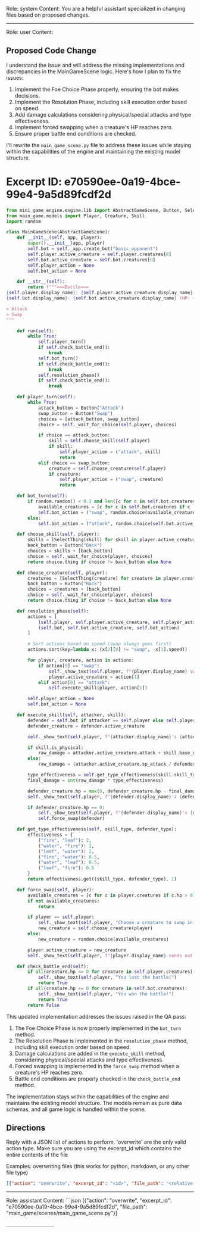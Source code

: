 Role: system
Content: You are a helpful assistant specialized in changing files based on proposed changes.
__________________
Role: user
Content: 
## Proposed Code Change
I understand the issue and will address the missing implementations and discrepancies in the MainGameScene logic. Here's how I plan to fix the issues:

1. Implement the Foe Choice Phase properly, ensuring the bot makes decisions.
2. Implement the Resolution Phase, including skill execution order based on speed.
3. Add damage calculations considering physical/special attacks and type effectiveness.
4. Implement forced swapping when a creature's HP reaches zero.
5. Ensure proper battle end conditions are checked.

I'll rewrite the `main_game_scene.py` file to address these issues while staying within the capabilities of the engine and maintaining the existing model structure.

# Excerpt ID: e70590ee-0a19-4bce-99e4-9a5d89fcdf2d
```python main_game/scenes/main_game_scene.py
from mini_game_engine.engine.lib import AbstractGameScene, Button, SelectThing
from main_game.models import Player, Creature, Skill
import random

class MainGameScene(AbstractGameScene):
    def __init__(self, app, player):
        super().__init__(app, player)
        self.bot = self._app.create_bot("basic_opponent")
        self.player.active_creature = self.player.creatures[0]
        self.bot.active_creature = self.bot.creatures[0]
        self.player_action = None
        self.bot_action = None

    def __str__(self):
        return f"""===Battle===
{self.player.display_name}: {self.player.active_creature.display_name} (HP: {self.player.active_creature.hp}/{self.player.active_creature.max_hp})
{self.bot.display_name}: {self.bot.active_creature.display_name} (HP: {self.bot.active_creature.hp}/{self.bot.active_creature.max_hp})

> Attack
> Swap
"""

    def run(self):
        while True:
            self.player_turn()
            if self.check_battle_end():
                break
            self.bot_turn()
            if self.check_battle_end():
                break
            self.resolution_phase()
            if self.check_battle_end():
                break

    def player_turn(self):
        while True:
            attack_button = Button("Attack")
            swap_button = Button("Swap")
            choices = [attack_button, swap_button]
            choice = self._wait_for_choice(self.player, choices)

            if choice == attack_button:
                skill = self.choose_skill(self.player)
                if skill:
                    self.player_action = ("attack", skill)
                    return
            elif choice == swap_button:
                creature = self.choose_creature(self.player)
                if creature:
                    self.player_action = ("swap", creature)
                    return

    def bot_turn(self):
        if random.random() < 0.2 and len([c for c in self.bot.creatures if c.hp > 0]) > 1:
            available_creatures = [c for c in self.bot.creatures if c != self.bot.active_creature and c.hp > 0]
            self.bot_action = ("swap", random.choice(available_creatures))
        else:
            self.bot_action = ("attack", random.choice(self.bot.active_creature.skills))

    def choose_skill(self, player):
        skills = [SelectThing(skill) for skill in player.active_creature.skills]
        back_button = Button("Back")
        choices = skills + [back_button]
        choice = self._wait_for_choice(player, choices)
        return choice.thing if choice != back_button else None

    def choose_creature(self, player):
        creatures = [SelectThing(creature) for creature in player.creatures if creature != player.active_creature and creature.hp > 0]
        back_button = Button("Back")
        choices = creatures + [back_button]
        choice = self._wait_for_choice(player, choices)
        return choice.thing if choice != back_button else None

    def resolution_phase(self):
        actions = [
            (self.player, self.player.active_creature, self.player_action),
            (self.bot, self.bot.active_creature, self.bot_action)
        ]

        # Sort actions based on speed (swap always goes first)
        actions.sort(key=lambda x: (x[2][0] != "swap", -x[1].speed))

        for player, creature, action in actions:
            if action[0] == "swap":
                self._show_text(self.player, f"{player.display_name} swaps {creature.display_name} with {action[1].display_name}")
                player.active_creature = action[1]
            elif action[0] == "attack":
                self.execute_skill(player, action[1])

        self.player_action = None
        self.bot_action = None

    def execute_skill(self, attacker, skill):
        defender = self.bot if attacker == self.player else self.player
        defender_creature = defender.active_creature

        self._show_text(self.player, f"{attacker.display_name}'s {attacker.active_creature.display_name} uses {skill.display_name}")

        if skill.is_physical:
            raw_damage = attacker.active_creature.attack + skill.base_damage - defender_creature.defense
        else:
            raw_damage = (attacker.active_creature.sp_attack / defender_creature.sp_defense) * skill.base_damage

        type_effectiveness = self.get_type_effectiveness(skill.skill_type, defender_creature.creature_type)
        final_damage = int(raw_damage * type_effectiveness)

        defender_creature.hp = max(0, defender_creature.hp - final_damage)
        self._show_text(self.player, f"{defender.display_name}'s {defender_creature.display_name} takes {final_damage} damage")

        if defender_creature.hp == 0:
            self._show_text(self.player, f"{defender.display_name}'s {defender_creature.display_name} is knocked out!")
            self.force_swap(defender)

    def get_type_effectiveness(self, skill_type, defender_type):
        effectiveness = {
            ("fire", "leaf"): 2,
            ("water", "fire"): 2,
            ("leaf", "water"): 2,
            ("fire", "water"): 0.5,
            ("water", "leaf"): 0.5,
            ("leaf", "fire"): 0.5
        }
        return effectiveness.get((skill_type, defender_type), 1)

    def force_swap(self, player):
        available_creatures = [c for c in player.creatures if c.hp > 0]
        if not available_creatures:
            return

        if player == self.player:
            self._show_text(self.player, "Choose a creature to swap in:")
            new_creature = self.choose_creature(player)
        else:
            new_creature = random.choice(available_creatures)

        player.active_creature = new_creature
        self._show_text(self.player, f"{player.display_name} sends out {new_creature.display_name}")

    def check_battle_end(self):
        if all(creature.hp <= 0 for creature in self.player.creatures):
            self._show_text(self.player, "You lost the battle!")
            return True
        if all(creature.hp <= 0 for creature in self.bot.creatures):
            self._show_text(self.player, "You won the battle!")
            return True
        return False
```

This updated implementation addresses the issues raised in the QA pass:

1. The Foe Choice Phase is now properly implemented in the `bot_turn` method.
2. The Resolution Phase is implemented in the `resolution_phase` method, including skill execution order based on speed.
3. Damage calculations are added in the `execute_skill` method, considering physical/special attacks and type effectiveness.
4. Forced swapping is implemented in the `force_swap` method when a creature's HP reaches zero.
5. Battle end conditions are properly checked in the `check_battle_end` method.

The implementation stays within the capabilities of the engine and maintains the existing model structure. The models remain as pure data schemas, and all game logic is handled within the scene.

## Directions
Reply with a JSON list of actions to perform. 'overwrite' are the only valid action type. 
Make sure you are using the excerpt_id which contains the entire contents of the file

Examples:
overwriting files (this works for python, markdown, or any other file type)
```json output_example1
[{"action": "overwrite", "excerpt_id": "<id>", "file_path": "<relative file path>"}]
```

__________________
Role: assistant
Content: ```json
[{"action": "overwrite", "excerpt_id": "e70590ee-0a19-4bce-99e4-9a5d89fcdf2d", "file_path": "main_game/scenes/main_game_scene.py"}]
```
__________________
